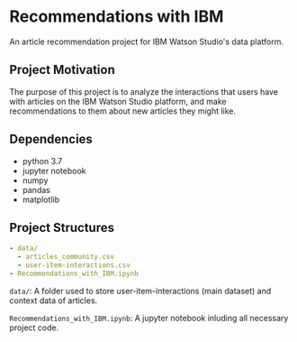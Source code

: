 # Recommendations with IBM
An article recommendation project for IBM Watson Studio's data platform.

## Project Motivation
The purpose of this project is to analyze the interactions that users have with articles on the IBM Watson Studio platform, and make recommendations to them about new articles they might like.

## Dependencies
- python 3.7
- jupyter notebook
- numpy
- pandas
- matplotlib

## Project Structures
```yaml
- data/
  - articles_community.csv
  - user-item-interactions.csv
- Recommendations_with_IBM.ipynb
```

`data/`: A folder used to store user-item-interactions (main dataset) and context data of articles.

`Recommendations_with_IBM.ipynb`: A jupyter notebook inluding all necessary project code.
